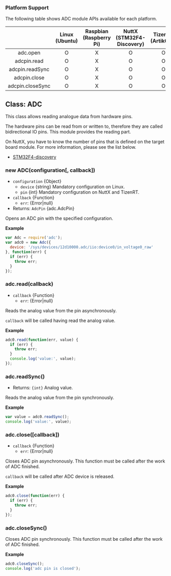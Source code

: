 ### Platform Support

The following table shows ADC module APIs available for each platform.

|  | Linux<br/>(Ubuntu) | Raspbian<br/>(Raspberry Pi) | NuttX<br/>(STM32F4-Discovery) | TizenRT<br/>(Artik053) |
| :---: | :---: | :---: | :---: | :---: |
| adc.open | O | X | O | O |
| adcpin.read | O | X | O | O |
| adcpin.readSync | O | X | O | O |
| adcpin.close | O | X | O | O |
| adcpin.closeSync | O | X | O | O |


## Class: ADC

This class allows reading analogue data from hardware pins.

The hardware pins can be read from or written to, therefore they are called bidirectional IO pins. This module provides the reading part.

On NuttX, you have to know the number of pins that is defined on the target board module. For more information, please see the list below.
  * [STM32F4-discovery](../targets/nuttx/stm32f4dis/IoT.js-API-Stm32f4dis.md#adc-pin)


### new ADC(configuration[, callback])

* `configuration` {Object}
  * `device` {string} Mandatory configuration on Linux.
  * `pin` {int} Mandatory configuration on NuttX and TizenRT.
* `callback` {Function}
  * `err`: {Error|null}
* Returns: `AdcPin` {adc.AdcPin}

Opens an ADC pin with the specified configuration.

**Example**
```js
var Adc = require('adc');
var adc0 = new Adc({
  device: '/sys/devices/12d10000.adc/iio:device0/in_voltage0_raw'
}, function(err) {
  if (err) {
    throw err;
  }
});
```

### adc.read(callback)
* `callback` {Function}
  * `err`: {Error|null}

Reads the analog value from the pin asynchronously.

`callback` will be called having read the analog value.

**Example**
```js
adc0.read(function(err, value) {
  if (err) {
    throw err;
  }
  console.log('value:', value);
});
```


### adc.readSync()
* Returns: `{int}` Analog value.

Reads the analog value from the pin synchronously.

**Example**
```js
var value = adc0.readSync();
console.log('value:', value);
```


### adc.close([callback])
* `callback` {Function}
  * `err`: {Error|null}

Closes ADC pin asynchronously. This function must be called after the work of ADC finished.

`callback` will be called after ADC device is released.

**Example**
```js
adc0.close(function(err) {
  if (err) {
    throw err;
  }
});
```


### adc.closeSync()

Closes ADC pin synchronously. This function must be called after the work of ADC finished.

**Example**
```js
adc0.closeSync();
console.log('adc pin is closed');
```
